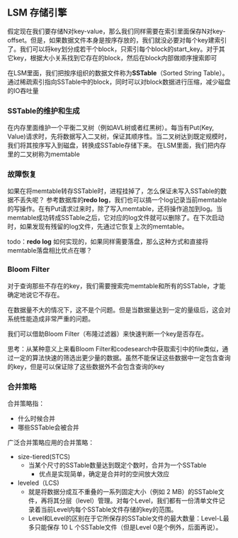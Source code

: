 ## LSM 存储引擎
假定现在我们要存储N对key-value，那么我们同样需要在索引里面保存N对key-offset。但是，如果数据文件本身是按序存放的，我们就没必要对每个key建索引了。我们可以将key划分成若干个block，只索引每个block的start_key。对于其它key，根据大小关系找到它存在的block，然后在block内部做顺序搜索即可

在LSM里面，我们把按序组织的数据文件称为**SSTable**（Sorted String Table）。
通过稀疏索引指向SSTable中的block，同时可以对block数据进行压缩，减少磁盘的IO吞吐量

### SSTable的维护和生成
在内存里面维护一个平衡二叉树（例如AVL树或者红黑树）。每当有Put(Key, Value)请求时，先将数据写入二叉树，保证其顺序性。当二叉树达到既定规模时，我们将其按序写入到磁盘，转换成SSTable存储下来。
在LSM里面，我们把内存里的二叉树称为memtable

### 故障恢复
如果在将memtable转存SSTable时，进程挂掉了，怎么保证未写入SSTable的数据不丢失呢？
参考数据库的**redo log**，我们也可以搞一个log记录当前memtable的写操作。在有Put请求过来时，除了写入memtable，还将操作追加到log。当memtable成功转成SSTable之后，它对应的log文件就可以删除了。在下次启动时，如果发现有残留的log文件，先通过它恢复上次的memtable。

todo：**redo log** 如何实现的，如果同样需要落盘，那么这种方式和直接将memtable落盘相比优点在哪？

### Bloom Filter
对于查询那些不存在的key，我们需要搜索完memtable和所有的SSTable，才能确定地说它不存在。

在数据量不大的情况下，这不是个问题。但是当数据量达到一定的量级后，这会对系统性能造成非常严重的问题。

我们可以借助Bloom Filter（布隆过滤器）来快速判断一个key是否存在。

思考：从某种意义上来看Bloom Filter和codesearch中获取索引中的file类似，通过一定的算法快速的筛选出更少量的数据。虽然不能保证这些数据中一定包含查询的key，但是可以保证除了这些数据外不会包含查询的key

### 合并策略
合并策略指：
* 什么时候合并
* 哪些SSTable会被合并

广泛合并策略应用的合并策略：
* size-tiered(STCS)
    * 当某个尺寸的SSTable数量达到既定个数时，合并为一个SSTable
        * 优点是实现简单，确定是合并时的空间放大效应
* leveled（LCS)
    * 就是将数据分成互不重叠的一系列固定大小（例如 2 MB）的SSTable文件，再将其分层（level）管理。对每个Level，我们都有一份清单文件记录着当前Level内每个SSTable文件存储的key的范围。
    * Level和Level的区别在于它所保存的SSTable文件的最大数量：Level-L最多只能保存 10 L 个SSTable文件（但是Level 0是个例外，后面再说）。



